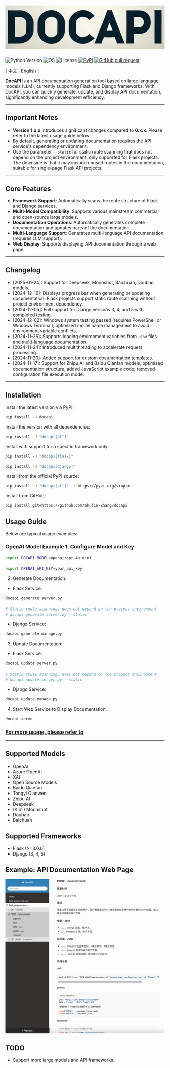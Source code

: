 # ![image](assets/logo.png)

![Python Version](https://img.shields.io/badge/python-3.8+-aff.svg)
![OS](https://img.shields.io/badge/os-windows%20|%20linux%20|%20macos-blue)
![License](https://img.shields.io/badge/license-Apache%202-dfd.svg)
[![PyPI](https://img.shields.io/pypi/v/docapi)](https://pypi.org/project/docapi/)
[![GitHub pull request](https://img.shields.io/badge/PRs-welcome-blue)](https://github.com/Shulin-Zhang/docapi/pulls)

\[ 中文 | [English](README.md) \]

**DocAPI** is an API documentation generation tool based on large language models (LLM), currently supporting Flask and Django frameworks. With DocAPI, you can quickly generate, update, and display API documentation, significantly enhancing development efficiency.

---

## Important Notes

- **Version 1.x.x** introduces significant changes compared to **0.x.x**. Please refer to the latest usage guide below.
- By default, generating or updating documentation requires the API service's dependency environment.
- Use the parameter `--static` for static route scanning that does not depend on the project environment, only supported for Flask projects. The downside is that it may include unused routes in the documentation, suitable for single-page Flask API projects.

---

## Core Features

- **Framework Support**: Automatically scans the route structure of Flask and Django services.
- **Multi-Model Compatibility**: Supports various mainstream commercial and open-source large models.
- **Documentation Operations**: Automatically generates complete documentation and updates parts of the documentation.
- **Multi-Language Support**: Generates multi-language API documentation (requires LLM support).
- **Web Display**: Supports displaying API documentation through a web page.

---

## Changelog

- [2025-01-24]: Support for Deepseek, Moonshot, Baichuan, Doubao models.
- [2024-12-16]: Displays progress bar when generating or updating documentation; Flask projects support static route scanning without project environment dependency.
- [2024-12-05]: Full support for Django versions 3, 4, and 5 with completed testing.
- [2024-12-02]: Windows system testing passed (requires PowerShell or Windows Terminal), optimized model name management to avoid environment variable conflicts.
- [2024-11-26]: Supports loading environment variables from `.env` files and multi-language documentation.
- [2024-11-24]: Introduced multithreading to accelerate request processing.
- [2024-11-20]: Added support for custom documentation templates.
- [2024-11-17]: Support for Zhipu AI and Baidu Qianfan models, optimized documentation structure, added JavaScript example code; removed configuration file execution mode.

---

## Installation

Install the latest version via PyPI:

```bash
pip install -U docapi
```

Install the version with all dependencies:

```bash
pip install -U "docapi[all]"
```

Install with support for a specific framework only:

```bash
pip install -U "docapi[flask]"
```

```bash
pip install -U "docapi[django]"
```

Install from the official PyPI source:

```bash
pip install -U "docapi[all]" -i https://pypi.org/simple
```

Install from GitHub:

```bash
pip install git+https://github.com/Shulin-Zhang/docapi
 ```

## Usage Guide
Below are typical usage examples:

### OpenAI Model Example 1. Configure Model and Key:
```bash
export DOCAPI_MODEL=openai:gpt-4o-mini

export OPENAI_API_KEY=your_api_key
 ```
 2. Generate Documentation:
- Flask Service:
```bash
docapi generate server.py

# Static route scanning, does not depend on the project environment
# docapi generate server.py --static
```

- Django Service:
```bash
docapi generate manage.py
 ```
 3. Update Documentation:
- Flask Service:
```bash
docapi update server.py

# Static route scanning, does not depend on the project environment
# docapi update server.py --static
 ```

- Django Service:
```bash
docapi update manage.py
 ```
 4. Start Web Service to Display Documentation:
```bash
docapi serve
 ```

### [For more usage, please refer to](USAGE.md)

---

## Supported Models
- OpenAI
- Azure OpenAI
- XAI
- Open Source Models
- Baidu Qianfan
- Tongyi Qianwen
- Zhipu AI
- Deepseek
- (Kimi) Moonshot
- Doubao
- Baichuan

## Supported Frameworks
- Flask (>=3.0.0)
- Django (3, 4, 5)

## Example: API Documentation Web Page
![image](assets/example1.png)

## TODO
- Support more large models and API frameworks.
